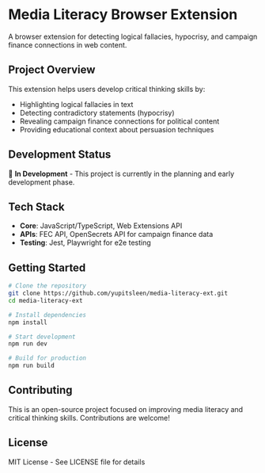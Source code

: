 # Media Literacy Browser Extension

A browser extension for detecting logical fallacies, hypocrisy, and campaign finance connections in web content.

## Project Overview

This extension helps users develop critical thinking skills by:
- Highlighting logical fallacies in text
- Detecting contradictory statements (hypocrisy)  
- Revealing campaign finance connections for political content
- Providing educational context about persuasion techniques

## Development Status

🚧 **In Development** - This project is currently in the planning and early development phase.

## Tech Stack

- **Core**: JavaScript/TypeScript, Web Extensions API
- **APIs**: FEC API, OpenSecrets API for campaign finance data
- **Testing**: Jest, Playwright for e2e testing

## Getting Started

```bash
# Clone the repository
git clone https://github.com/yupitsleen/media-literacy-ext.git
cd media-literacy-ext

# Install dependencies
npm install

# Start development
npm run dev

# Build for production  
npm run build
```

## Contributing

This is an open-source project focused on improving media literacy and critical thinking skills. Contributions are welcome!

## License

MIT License - See LICENSE file for details